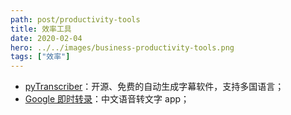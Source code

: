 ```yaml
---
path: post/productivity-tools
title: 效率工具
date: 2020-02-04
hero: ../../images/business-productivity-tools.png
tags: ["效率"]
---
```


- [pyTranscriber](https://github.com/raryelcostasouza/pyTranscriber/)：开源、免费的自动生成字幕软件，支持多国语言；
- [Google 即时转录](https://play.google.com/store/apps/details?id=com.google.audio.hearing.visualization.accessibility.scribe&hl=zh_TW)：中文语音转文字 app；
